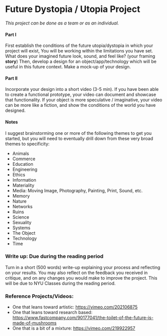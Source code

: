 # Future Dystopia / Utopia Project

_This project can be done as a team or as an individual._

#### Part I
First establish the conditions of the future utopia/dystopia in which your project will exist, You will be working within the limitations you have set. What does your imagined future look, sound, and feel like? (your framing **story**) Then, develop a design for an object/app/technology which will be useful in this future context. Make a mock-up of your design.

#### Part II
Incorporate your design into a short video (3-5 min). If you have been able to create a functional prototype, your video can document and showcase that functionality. If your object is more speculative / imaginative, your video can be more like a fiction, and show the conditions of the world you have designed. 

#### Notes
I suggest brainstorming one or more of the following themes to get you started, but you will need to eventually drill down from these very broad themes to specificity:

*   Animals
*   Commerce
*   Education
*   Engineering
*   Ethics
*   Information
*   Materiality
*   Media: Moving Image, Photography, Painting, Print, Sound, etc.
*   Memory
*   Nature
*   Networks
*   Ruins
*   Science
*   Sexuality
*   Systems
*   The Object
*   Technology
*   Time

### Write up: Due during the reading period 

Turn in a short (500 words) write-up explaining your process and reflecting on your results. You may also reflect on the feedback you received in critique, and on any changes you would make to improve the project. This will be due to NYU Classes during the reading period. 

### Reference Projects/Videos:

* One that leans toward artistic: https://vimeo.com/202106875
* One that leans toward research based: https://www.fastcompany.com/90177041/the-toilet-of-the-future-is-made-of-mushrooms
* One that is a bit of a mixture: https://vimeo.com/219922957 

